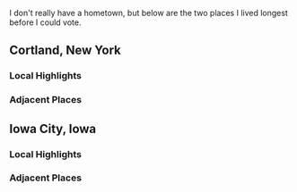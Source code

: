 I don't really have a hometown, but below are the two places I lived longest before I could vote.

## Cortland, New York

### Local Highlights

### Adjacent Places

## Iowa City, Iowa

### Local Highlights

### Adjacent Places
